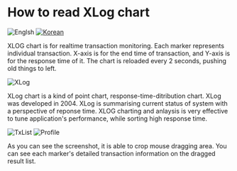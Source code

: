 # How to read XLog chart
![Englsh](https://img.shields.io/badge/language-English-red.svg) [![Korean](https://img.shields.io/badge/language-Korean-blue.svg)](Reading-XLog_kr.md)

XLOG chart is for realtime transaction monitoring. Each marker represents individual transaction. X-axis is for the end time of transaction, and Y-axis is for the response time of it. The chart is reloaded every 2 seconds, pushing old things to left.

![XLog](../img/client/xlog.png)

XLog chart is a kind of point chart, response-time-ditribution chart. XLog was developed in 2004. XLog is summarising current status of system with a perspective of reponse time. XLOG charting and anlaysis is very effective to tune application's performance, while sorting high response time.

![TxList](../img/client/xlog_txlist.png)
![Profile](../img/client/xlog_profile.png)

As you can see the screenshot, it is able to crop mouse dragging area. You can see each marker's detailed transaction information on the dragged result list.
